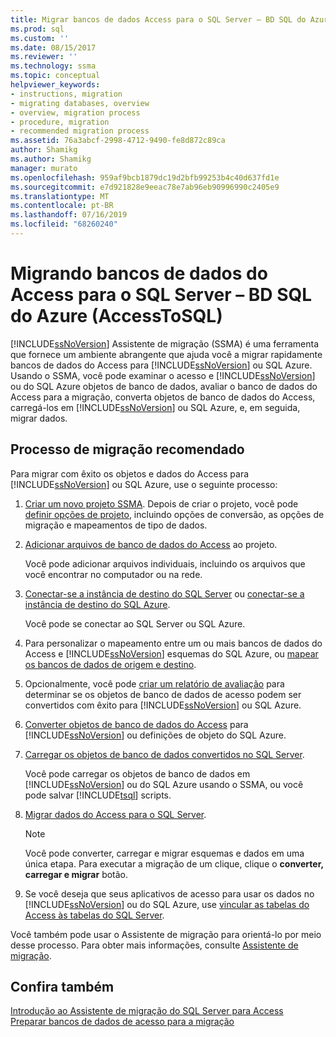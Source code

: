 ```yaml
---
title: Migrar bancos de dados Access para o SQL Server – BD SQL do Azure | Microsoft Docs
ms.prod: sql
ms.custom: ''
ms.date: 08/15/2017
ms.reviewer: ''
ms.technology: ssma
ms.topic: conceptual
helpviewer_keywords:
- instructions, migration
- migrating databases, overview
- overview, migration process
- procedure, migration
- recommended migration process
ms.assetid: 76a3abcf-2998-4712-9490-fe8d872c89ca
author: Shamikg
ms.author: Shamikg
manager: murato
ms.openlocfilehash: 959af9bcb1879dc19d2bfb99253b4c40d637fd1e
ms.sourcegitcommit: e7d921828e9eeac78e7ab96eb90996990c2405e9
ms.translationtype: MT
ms.contentlocale: pt-BR
ms.lasthandoff: 07/16/2019
ms.locfileid: "68260240"
---
```

# <a name="migrating-access-databases-to-sql-server---azure-sql-db-accesstosql"></a>Migrando bancos de dados do Access para o SQL Server – BD SQL do Azure (AccessToSQL)
[!INCLUDE[ssNoVersion](../../includes/ssnoversion-md.md)] Assistente de migração (SSMA) é uma ferramenta que fornece um ambiente abrangente que ajuda você a migrar rapidamente bancos de dados do Access para [!INCLUDE[ssNoVersion](../../includes/ssnoversion-md.md)] ou SQL Azure. Usando o SSMA, você pode examinar o acesso e [!INCLUDE[ssNoVersion](../../includes/ssnoversion-md.md)] ou do SQL Azure objetos de banco de dados, avaliar o banco de dados do Access para a migração, converta objetos de banco de dados do Access, carregá-los em [!INCLUDE[ssNoVersion](../../includes/ssnoversion-md.md)] ou SQL Azure, e, em seguida, migrar dados.  
  
## <a name="recommended-migration-process"></a>Processo de migração recomendado  
Para migrar com êxito os objetos e dados do Access para [!INCLUDE[ssNoVersion](../../includes/ssnoversion-md.md)] ou SQL Azure, use o seguinte processo:  
  
1.  [Criar um novo projeto SSMA](creating-and-managing-projects-accesstosql.md). Depois de criar o projeto, você pode [definir opções de projeto](setting-conversion-and-migration-options-accesstosql.md), incluindo opções de conversão, as opções de migração e mapeamentos de tipo de dados.  
  
2.  [Adicionar arquivos de banco de dados do Access](adding-and-removing-access-database-files-accesstosql.md) ao projeto.  
  
    Você pode adicionar arquivos individuais, incluindo os arquivos que você encontrar no computador ou na rede.  
  
3.  [Conectar-se a instância de destino do SQL Server](connecting-to-sql-server-accesstosql.md) ou [conectar-se a instância de destino do SQL Azure](connecting-to-azure-sql-db-accesstosql.md).  
  
    Você pode se conectar ao SQL Server ou SQL Azure.  
  
4.  Para personalizar o mapeamento entre um ou mais bancos de dados do Access e [!INCLUDE[ssNoVersion](../../includes/ssnoversion-md.md)] esquemas do SQL Azure, ou [mapear os bancos de dados de origem e destino](mapping-source-and-target-databases-accesstosql.md).  
  
5.  Opcionalmente, você pode [criar um relatório de avaliação](assessing-access-database-objects-for-conversion-accesstosql.md) para determinar se os objetos de banco de dados de acesso podem ser convertidos com êxito para [!INCLUDE[ssNoVersion](../../includes/ssnoversion-md.md)] ou SQL Azure.  
  
6.  [Converter objetos de banco de dados do Access](converting-access-database-objects-accesstosql.md) para [!INCLUDE[ssNoVersion](../../includes/ssnoversion-md.md)] ou definições de objeto do SQL Azure.  
  
7.  [Carregar os objetos de banco de dados convertidos no SQL Server](loading-converted-database-objects-into-sql-server-accesstosql.md).  
  
    Você pode carregar os objetos de banco de dados em [!INCLUDE[ssNoVersion](../../includes/ssnoversion-md.md)] ou do SQL Azure usando o SSMA, ou você pode salvar [!INCLUDE[tsql](../../includes/tsql-md.md)] scripts.  
  
8.  [Migrar dados do Access para o SQL Server](migrating-access-data-into-sql-server-azure-sql-db-accesstosql.md).  
  
    > [!NOTE]  
    > Você pode converter, carregar e migrar esquemas e dados em uma única etapa. Para executar a migração de um clique, clique o **converter, carregar e migrar** botão.  
  
9. Se você deseja que seus aplicativos de acesso para usar os dados no [!INCLUDE[ssNoVersion](../../includes/ssnoversion-md.md)] ou do SQL Azure, use [vincular as tabelas do Access às tabelas do SQL Server](linking-access-applications-to-sql-server-azure-sql-db-accesstosql.md).  
  
Você também pode usar o Assistente de migração para orientá-lo por meio desse processo. Para obter mais informações, consulte [Assistente de migração](migration-wizard-accesstosql.md).  
  
## <a name="see-also"></a>Confira também  
[Introdução ao Assistente de migração do SQL Server para Access](getting-started-with-sql-server-migration-assistant-for-access-accesstosql.md)  
[Preparar bancos de dados de acesso para a migração](preparing-access-databases-for-migration-accesstosql.md)
